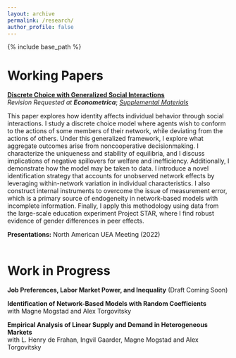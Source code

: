 ```yaml
---
layout: archive
permalink: /research/
author_profile: false
---
```


{% include base_path %}


Working Papers
======

[**Discrete Choice with Generalized Social Interactions**](/files/dcwgsi_paper.pdf)<br>
_Revision Requested at **Econometrica**_; [*Supplemental Materials*](/files/dcwgsi_supplement.pdf)<br>

This paper explores how identity affects individual behavior through social interactions. I study a discrete choice model where agents wish to conform to the actions of some members of their network, while deviating from the actions of others. Under this generalized framework, I explore what aggregate outcomes arise from noncooperative decisionmaking. I characterize the uniqueness and stability of equilibria, and I discuss implications of negative spillovers for welfare and inefficiency. Additionally, I demonstrate how the model may be taken to data. I introduce a novel identification strategy that accounts for unobserved network effects by leveraging within-network variation in individual characteristics. I also construct internal instruments to overcome the issue of measurement error, which is a primary source of endogeneity in network-based models with incomplete information. Finally, I apply this methodology using data from the large-scale education experiment Project STAR, where I find robust evidence of gender differences in peer effects.

**Presentations:** North American UEA Meeting (2022)
<br><br>

Work in Progress
======
**Job Preferences, Labor Market Power, and Inequality** (Draft Coming Soon) <br>

**Identification of Network-Based Models with Random Coefficients**<br>
with Magne Mogstad and Alex Torgovitsky
<br>

**Empirical Analysis of Linear Supply and Demand in Heterogeneous Markets**<br>
with L. Henry de Frahan, Ingvil Gaarder, Magne Mogstad and Alex Torgovitsky
